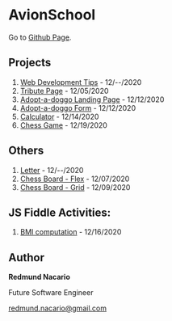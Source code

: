 # AvionSchool

Go to [Github Page](https://redmundnacario.github.io/batch5-activities/).

## Projects

1. [Web Development Tips](https://redmundnacario.github.io/batch5-activities/01-tips-on-web-development) - 12/--/2020
2. [Tribute Page](https://redmundnacario.github.io/batch5-activities/02-tribute-page) - 12/05/2020
3. [Adopt-a-doggo Landing Page](https://redmundnacario.github.io/batch5-activities/03-adopt-a-doggo-landing-page) - 12/12/2020
4. [Adopt-a-doggo Form](https://redmundnacario.github.io/batch5-activities/04-adopt-a-doggo-form) - 12/12/2020
5. [Calculator](https://redmundnacario.github.io/batch5-activities/05-calculator) - 12/14/2020
6. [Chess Game](https://redmundnacario.github.io/batch5-activities/06-chess-game/dist) - 12/19/2020


## Others

1. [Letter](https://redmundnacario.github.io/batch5-activities/others/web-elements-letter) - 12/--/2020
2. [Chess Board - Flex](https://redmundnacario.github.io/batch5-activities/others/chessboard-challennge-flex) - 12/07/2020
3. [Chess Board - Grid](https://redmundnacario.github.io/batch5-activities/others/chessboard-challenge-grid) - 12/09/2020


## JS Fiddle Activities:
1. [BMI computation](https://jsfiddle.net/redmund/c7o3gu6q/40/) - 12/16/2020

## Author

**Redmund Nacario**

Future Software Engineer

redmund.nacario@gmail.com

